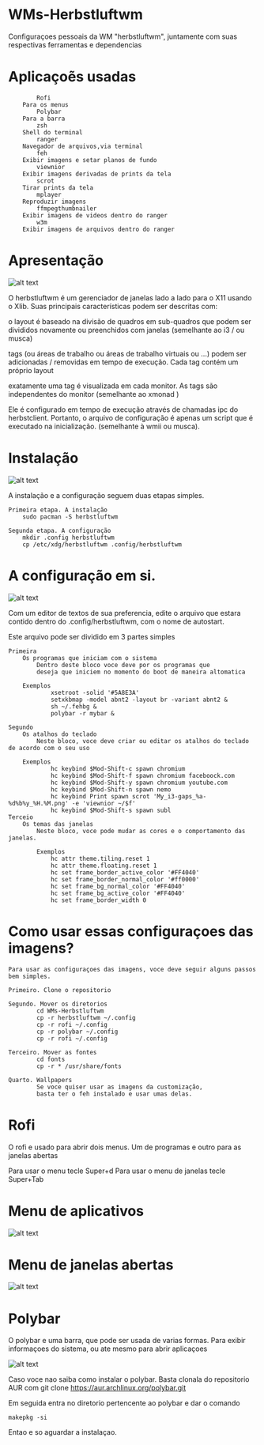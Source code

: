 # WMs-Herbstluftwm
Configuraçoes pessoais da WM "herbstluftwm", juntamente com suas respectivas ferramentas e dependencias

# Aplicaçoẽs usadas
			Rofi
		Para os menus
			Polybar
		Para a barra
			zsh
		Shell do terminal
			ranger
		Navegador de arquivos,via terminal
			feh
		Exibir imagens e setar planos de fundo
			viewnior
		Exibir imagens derivadas de prints da tela
			scrot
		Tirar prints da tela
			mplayer
		Reproduzir imagens
			ffmpegthumbnailer
		Exibir imagens de videos dentro do ranger
			w3m
		Exibir imagens de arquivos dentro do ranger

# Apresentação 

![alt text](https://github.com/Cesare-cesare/WMs-Herbstluftwm/blob/master/Wallpapers/wall.png)

O herbstluftwm é um gerenciador de janelas lado a lado para o X11 usando o Xlib. Suas principais características podem ser descritas com:

o layout é baseado na divisão de quadros em sub-quadros que podem ser divididos novamente ou preenchidos com janelas (semelhante ao i3 / ou musca)

tags (ou áreas de trabalho ou áreas de trabalho virtuais ou ...) podem ser adicionadas / removidas em tempo de execução. Cada tag contém um próprio layout

exatamente uma tag é visualizada em cada monitor. As tags são independentes do monitor (semelhante ao xmonad )

Ele é configurado em tempo de execução através de chamadas ipc do herbstclient. Portanto, o arquivo de configuração é apenas um script que é executado na inicialização. (semelhante à wmii ou musca).

# Instalação

![alt text](https://github.com/Cesare-cesare/WMs-Herbstluftwm/blob/master/Examples/image.png)

A instalação e a configuração seguem duas etapas simples.

	Primeira etapa. A instalação
		sudo pacman -S herbstluftwm

	Segunda etapa. A configuração
		mkdir .config herbstluftwm
		cp /etc/xdg/herbstluftwm .config/herbstluftwm

# A configuração em si.

![alt text](https://github.com/Cesare-cesare/WMs-Herbstluftwm/blob/master/Examples/image2.png)

Com um editor de textos de sua preferencia, edite o arquivo que estara contido dentro do .config/herbstluftwm,
com o nome de autostart.

Este arquivo pode ser dividido em 3 partes simples
	
	Primeira	
		Os programas que iniciam com o sistema
			Dentro deste bloco voce deve por os programas que
			deseja que iniciem no momento do boot de maneira altomatica
		
		Exemplos
				xsetroot -solid '#5A8E3A'
				setxkbmap -model abnt2 -layout br -variant abnt2 &
				sh ~/.fehbg &
				polybar -r mybar & 

	Segundo		
		Os atalhos do teclado
			Neste bloco, voce deve criar ou editar os atalhos do teclado de acordo com o seu uso
		
		Exemplos
				hc keybind $Mod-Shift-c spawn chromium
				hc keybind $Mod-Shift-f spawn chromium faceboock.com
				hc keybind $Mod-Shift-y spawn chromium youtube.com
				hc keybind $Mod-Shift-n spawn nemo
				hc keybind Print spawn scrot 'My_i3-gaps_%a-%d%b%y_%H.%M.png' -e 'viewnior ~/$f'
				hc keybind $Mod-Shift-s spawn subl
	Terceio		
		Os temas das janelas
			Neste bloco, voce pode mudar as cores e o comportamento das janelas.
			
			Exemplos
				hc attr theme.tiling.reset 1
				hc attr theme.floating.reset 1
				hc set frame_border_active_color '#FF4040'
				hc set frame_border_normal_color '#ff0000'
				hc set frame_bg_normal_color '#FF4040'
				hc set frame_bg_active_color '#FF4040'
				hc set frame_border_width 0

# Como usar essas configuraçoes das imagens?

	Para usar as configuraçoes das imagens, voce deve seguir alguns passos bem simples.

	Primeiro. Clone o repositorio

	Segundo. Mover os diretorios
			cd WMs-Herbstluftwm
			cp -r herbstluftwm ~/.config
			cp -r rofi ~/.config
			cp -r polybar ~/.config
			cp -r rofi ~/.config

	Terceiro. Mover as fontes
			cd fonts
			cp -r * /usr/share/fonts

	Quarto. Wallpapers
			Se voce quiser usar as imagens da customização,
			basta ter o feh instalado e usar umas delas.

# Rofi 

O rofi e usado para abrir dois menus.
Um de programas e outro para as janelas abertas

Para usar o menu tecle Super+d
Para usar o menu de janelas tecle Super+Tab 

# Menu de aplicativos

![alt text](https://github.com/Cesare-cesare/WMs-Herbstluftwm/blob/master/Examples/example004.jpg)

# Menu de janelas abertas

![alt text](https://github.com/Cesare-cesare/WMs-Herbstluftwm/blob/master/Examples/example003.jpg)

# Polybar

O polybar e uma barra, que pode ser usada de varias formas.
Para exibir informaçoes do sistema, ou ate mesmo para abrir aplicaçoes

![alt text](https://github.com/Cesare-cesare/WMs-Herbstluftwm/blob/master/Examples/example002.jpg)

Caso voce nao saiba como instalar o polybar. Basta clonala do repositorio AUR com 
git clone https://aur.archlinux.org/polybar.git

Em seguida entra no diretorio pertencente ao polybar e dar o comando

	makepkg -si

Entao e so aguardar a instalaçao.